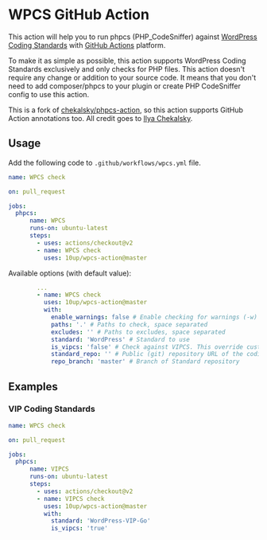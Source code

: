 # WPCS GitHub Action

This action will help you to run phpcs (PHP_CodeSniffer) against [WordPress Coding Standards](https://github.com/WordPress/WordPress-Coding-Standards) with [GitHub Actions](https://github.com/features/actions) platform.

To make it as simple as possible, this action supports WordPress Coding Standards exclusively and only checks for PHP files. This action doesn't require any change or addition to your source code. It means that you don't need to add composer/phpcs to your plugin or create PHP CodeSniffer config to use this action.

This is a fork of [chekalsky/phpcs-action](https://github.com/chekalsky/phpcs-action), so this action supports GitHub Action annotations too. All credit goes to 
[Ilya Chekalsky](https://github.com/chekalsky).

## Usage

Add the following code to `.github/workflows/wpcs.yml` file.

```yaml
name: WPCS check

on: pull_request

jobs:
  phpcs:
      name: WPCS
      runs-on: ubuntu-latest
      steps:
        - uses: actions/checkout@v2
        - name: WPCS check
          uses: 10up/wpcs-action@master
```

Available options (with default value):

```yaml
        ...
        - name: WPCS check
          uses: 10up/wpcs-action@master
          with:
            enable_warnings: false # Enable checking for warnings (-w)
            paths: '.' # Paths to check, space separated
            excludes: '' # Paths to excludes, space separated
            standard: 'WordPress' # Standard to use
            is_vipcs: 'false' # Check against VIPCS. This override custom standard repo settings.
            standard_repo: '' # Public (git) repository URL of the coding standard
            repo_branch: 'master' # Branch of Standard repository
```

## Examples

### VIP Coding Standards

```yaml
name: WPCS check

on: pull_request

jobs:
  phpcs:
      name: VIPCS
      runs-on: ubuntu-latest
      steps:
        - uses: actions/checkout@v2
        - name: VIPCS check
          uses: 10up/wpcs-action@master
          with:
            standard: 'WordPress-VIP-Go'
            is_vipcs: 'true'
```
